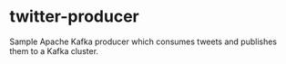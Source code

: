 # twitter-producer
Sample Apache Kafka producer which consumes tweets and publishes them to a Kafka cluster.
